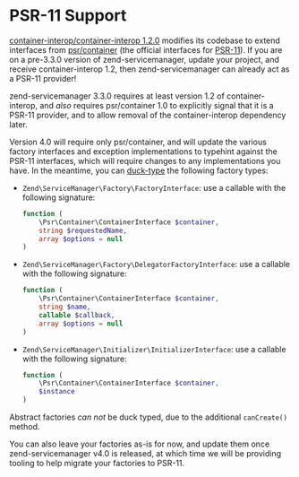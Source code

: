# PSR-11 Support

[container-interop/container-interop 1.2.0](https://github.com/container-interop/container-interop/releases/tag/1.2.0)
modifies its codebase to extend interfaces from [psr/container](https://github.com/php-fig/container)
(the official interfaces for [PSR-11](http://www.php-fig.org/psr/psr-11/)). If
you are on a pre-3.3.0 version of zend-servicemanager, update your project, and
receive container-interop 1.2, then zend-servicemanager can already act as a
PSR-11 provider!

zend-servicemanager 3.3.0 requires at least version 1.2 of container-interop,
and _also_ requires psr/container 1.0 to explicitly signal that it is a PSR-11
provider, and to allow removal of the container-interop dependency later.

Version 4.0 will require only psr/container, and will update the various factory
interfaces and exception implementations to typehint against the PSR-11
interfaces, which will require changes to any implementations you have. In the
meantime, you can [duck-type](https://en.wikipedia.org/wiki/Duck_typing) the
following factory types:

- `Zend\ServiceManager\Factory\FactoryInterface`: use a callable with the
  following signature:

  ```php
  function (
      \Psr\Container\ContainerInterface $container,
      string $requestedName,
      array $options = null
  )
  ```

- `Zend\ServiceManager\Factory\DelegatorFactoryInterface`: use a callable with
  the following signature:

  ```php
  function (
      \Psr\Container\ContainerInterface $container,
      string $name,
      callable $callback,
      array $options = null
  )
  ```

- `Zend\ServiceManager\Initializer\InitializerInterface`: use a callable with
  the following signature:

  ```php
  function (
      \Psr\Container\ContainerInterface $container,
      $instance
  )
  ```

Abstract factories _can not_ be duck typed, due to the additional `canCreate()`
method.

You can also leave your factories as-is for now, and update them once
zend-servicemanager v4.0 is released, at which time we will be providing tooling
to help migrate your factories to PSR-11.
